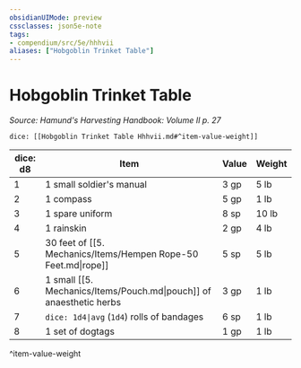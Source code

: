 ```yaml
---
obsidianUIMode: preview
cssclasses: json5e-note
tags:
- compendium/src/5e/hhhvii
aliases: ["Hobgoblin Trinket Table"]
---
```

# Hobgoblin Trinket Table
*Source: Hamund's Harvesting Handbook: Volume II p. 27* 

`dice: [[Hobgoblin Trinket Table Hhhvii.md#^item-value-weight]]`

| dice: d8 | Item | Value | Weight |
|----------|------|-------|--------|
| 1 | 1 small soldier's manual | 3 gp | 5 lb |
| 2 | 1 compass | 5 gp | 1 lb |
| 3 | 1 spare uniform | 8 sp | 10 lb |
| 4 | 1 rainskin | 2 gp | 4 lb |
| 5 | 30 feet of [[5. Mechanics/Items/Hempen Rope-50 Feet.md\|rope]] | 5 sp | 5 lb |
| 6 | 1 small [[5. Mechanics/Items/Pouch.md\|pouch]] of anaesthetic herbs | 3 gp | 1 lb |
| 7 | `dice: 1d4\|avg` (`1d4`) rolls of bandages | 6 sp | 1 lb |
| 8 | 1 set of dogtags | 1 gp | 1 lb |
^item-value-weight